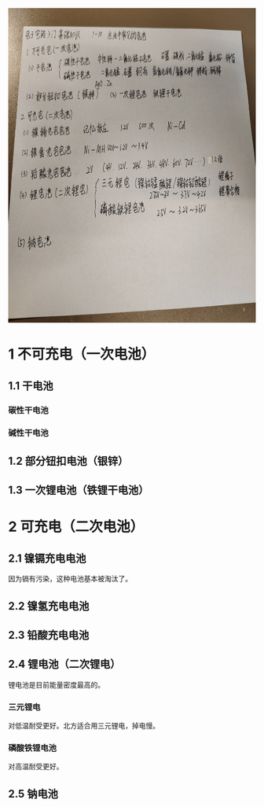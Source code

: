 
<img src="asset/1-10-1.jpg" height=640/>

# 1 不可充电（一次电池）

## 1.1 干电池
### 碳性干电池
### 碱性干电池

## 1.2 部分钮扣电池（银锌）

## 1.3 一次锂电池（铁锂干电池）


# 2 可充电（二次电池）

## 2.1 镍镉充电电池
因为镉有污染，这种电池基本被淘汰了。

## 2.2 镍氢充电电池

## 2.3 铅酸充电电池

## 2.4 锂电池（二次锂电）
锂电池是目前能量密度最高的。

### 三元锂电
对低温耐受更好。北方适合用三元锂电，掉电慢。

### 磷酸铁锂电池
对高温耐受更好。


## 2.5 钠电池


